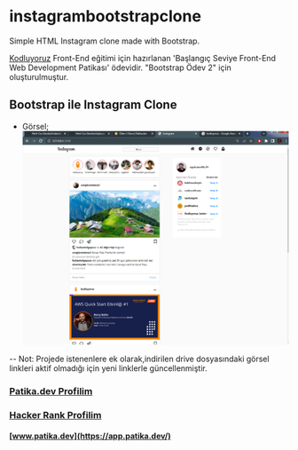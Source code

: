 # instagrambootstrapclone
Simple HTML Instagram clone made with Bootstrap.


[Kodluyoruz](https://www.kodluyoruz.org/)  Front-End eğitimi için hazırlanan 'Başlangıç Seviye Front-End Web Development Patikası' ödevidir. "Bootstrap Ödev 2" için oluşturulmuştur.
## Bootstrap ile Instagram Clone

- Görsel;
        ![insta-clone](assets/patika-instagram-clone.png)

-- Not: Projede istenenlere ek olarak,indirilen drive dosyasındaki görsel linkleri aktif olmadığı için yeni linklerle güncellenmiştir.


### [Patika.dev Profilim](https://app.patika.dev/canncelik)
### [Hacker Rank Profilim](https://www.hackerrank.com/ogulcan_celik24)
#### [www.patika.dev](https://app.patika.dev/)

